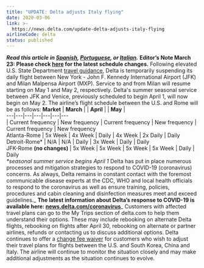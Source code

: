 ```yaml
---
title: "UPDATE: Delta adjusts Italy flying"
date: 2020-03-06
link: >-
  https://news.delta.com/update-delta-adjusts-italy-flying
airlineCode: delta
status: published
---
```

**_Read this article in [Spanish](https://news.delta.com/actualizacion-delta-ajusta-sus-vuelos-italia), [Portuguese](https://news.delta.com/atualizacao-delta-ajusta-voos-para-italia), or [Italian](https://news.delta.com/delta-modifica-temporaneamente-il-suo-operativo-da-e-litalia)._** **Editor’s Note March 23: Please check [here](https://news.delta.com/coronavirus-update-changes-our-flying-schedule) for the latest schedule changes.** Following elevated U.S. State Department [travel guidance](https://travel.state.gov/content/travel/en/traveladvisories/traveladvisories/italy-travel-advisory.html), Delta is temporarily suspending its daily flight between New York - John F. Kennedy International Airport (JFK) and Milan Malpensa Airport (MXP). Service to and from Milan will resume starting on May 1 and May 2, respectively. Delta's summer seasonal service between JFK and Venice, previously scheduled to begin April 1, will now begin on May 2. The airline’s flight schedule between the U.S. and Rome will be as follows:  **Market** | **March** |  | **April** |  | **May** |   
---|---|---|---|---|---|---  
| Current frequency | New frequency | Current frequency | New frequency | Current frequency | New frequency  
Atlanta-Rome | 5x Week | 4x Week | Daily | 4x Week | 2x Daily | Daily  
Detroit-Rome* | N/A | N/A | Daily | 3x Week | Daily | Daily   
JFK-Rome **(no changes)** | 5x Week | 5x Week | 5x Week | 5x Week | Daily | Daily  
_*seasonal summer service begins April 1_ Delta has put in place numerous processes and mitigation strategies to respond to COVID-19 (coronavirus) concerns. As always, Delta remains in constant contact with the foremost communicable disease experts at the CDC, WHO and local health officials to respond to the coronavirus as well as ensure training, policies, procedures and cabin cleaning and disinfection measures meet and exceed guidelines._ **The latest information about Delta’s response to COVID-19 is available here: [news.delta.com/coronavirus](https://news.delta.com/updated-delta-responds-coronavirus-covid-19-outbreak)**_ Customers with affected travel plans can go to the My Trips section of delta.com to help them understand their options. These may include rebooking on alternate Delta flights, rebooking on flights after April 30, rebooking on alternate or partner airlines, refunds or contacting us to discuss additional options. Delta continues to offer a [change fee waiver](https://www.delta.com/us/en/advisories/other-alerts/coronavirus-situation) for customers who wish to adjust their travel plans for flights between the U.S. and South Korea, China and Italy. The airline will continue to monitor the situation closely and may make additional adjustments as the situation continues to evolve.
